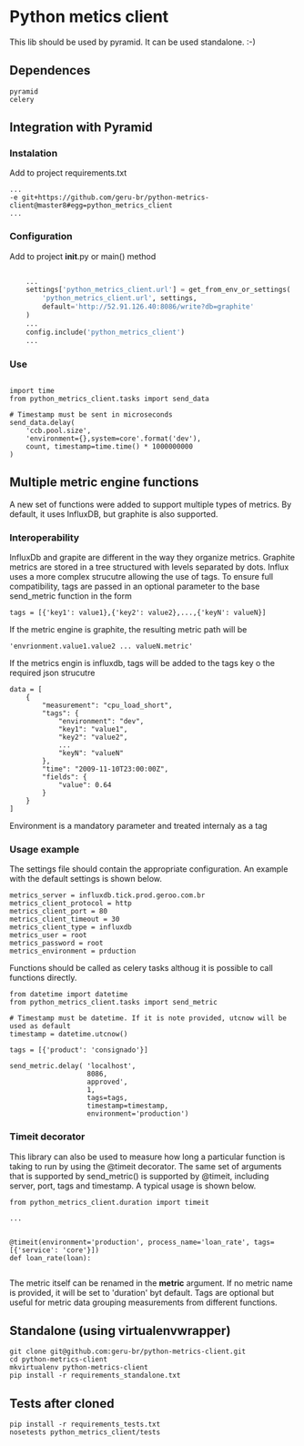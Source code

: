 # Python metics client

This lib should be used by pyramid. It can be used standalone. :-)

## Dependences
```
pyramid
celery
```

## Integration with Pyramid

### Instalation

Add to project requirements.txt

```shell
...
-e git+https://github.com/geru-br/python-metrics-client@master8#egg=python_metrics_client
...

```

### Configuration
Add to project __init__.py or main() method

```python
	
    ...
    settings['python_metrics_client.url'] = get_from_env_or_settings(
        'python_metrics_client.url', settings,
        default='http://52.91.126.40:8086/write?db=graphite'
    )
    ...
    config.include('python_metrics_client')
    ...

```

### Use

```

import time
from python_metrics_client.tasks import send_data

# Timestamp must be sent in microseconds
send_data.delay(
    'ccb.pool.size',
    'environment={},system=core'.format('dev'),
    count, timestamp=time.time() * 1000000000
)
```

## Multiple metric engine functions

A new set of functions were added to support multiple types of metrics. By default, it uses InfluxDB, but graphite is also supported. 

### Interoperability

InfluxDb and grapite are different in the way they organize metrics. Graphite metrics are stored in a tree structured with levels separated by dots. Influx uses a more complex strucutre allowing the use of tags. To ensure full compatibility, tags are passed in an optional parameter to the base send_metric function in the form

```
tags = [{'key1': value1},{'key2': value2},...,{'keyN': valueN}]
```

If the metric engine is graphite, the resulting metric path will be

```
'envrionment.value1.value2 ... valueN.metric'

```

If the metrics engin is influxdb, tags will be added to the tags key o the required json strucutre

```
data = [
    {
        "measurement": "cpu_load_short",
        "tags": {
            "environment": "dev",
            "key1": "value1",
            "key2": "value2",
            ...
            "keyN": "valueN"
        },
        "time": "2009-11-10T23:00:00Z",
        "fields": {
            "value": 0.64
        }
    }
]
```

Environment is a mandatory parameter and treated internaly as a tag

### Usage example
The settings file should contain the appropriate configuration. An example with the default settings is shown below.

```
metrics_server = influxdb.tick.prod.geroo.com.br
metrics_client_protocol = http
metrics_client_port = 80
metrics_client_timeout = 30
metrics_client_type = influxdb
metrics_user = root
metrics_password = root
metrics_environment = prduction

```

Functions should be called as celery tasks althoug it is possible to call functions directly.

```
from datetime import datetime
from python_metrics_client.tasks import send_metric

# Timestamp must be datetime. If it is note provided, utcnow will be used as default
timestamp = datetime.utcnow()

tags = [{'product': 'consignado'}]

send_metric.delay( 'localhost',
                   8086, 
                   approved', 
                   1, 
                   tags=tags, 
                   timestamp=timestamp,
                   environment='production')
```

### Timeit decorator

This library can also be used to measure how long a particular function is taking to run by using the @timeit decorator. The same set of arguments that is supported by send_metric() is supported by @timeit, including server, port, tags and timestamp. A typical usage is shown below.

```
from python_metrics_client.duration import timeit

...


@timeit(environment='production', process_name='loan_rate', tags=[{'service': 'core'}])
def loan_rate(loan):


```

The metric itself can be renamed in the __metric__ argument. If no metric name is provided, it will be set to 'duration' byt default. Tags are optional but useful for metric data grouping measurements from different functions.



## Standalone (using virtualenvwrapper)


```shell
git clone git@github.com:geru-br/python-metrics-client.git
cd python-metrics-client
mkvirtualenv python-metrics-client
pip install -r requirements_standalone.txt
```


## Tests after cloned


```shell
pip install -r requirements_tests.txt
nosetests python_metrics_client/tests

```

